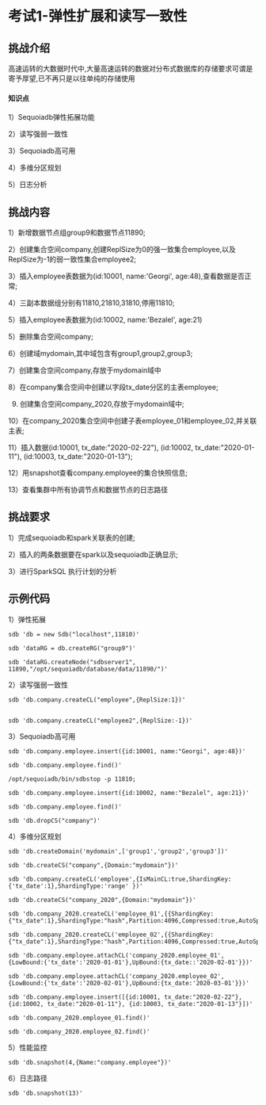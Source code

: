# 考试1-弹性扩展和读写一致性

## 挑战介绍

高速运转的大数据时代中,大量高速运转的数据对分布式数据库的存储要求可谓是寄予厚望,已不再只是以往单纯的存储使用

#### 知识点

1）Sequoiadb弹性拓展功能

2）读写强弱一致性

3）Sequoiadb高可用

4）多维分区规划

5）日志分析

## 挑战内容

1）新增数据节点组group9和数据节点11890;

2）创建集合空间company,创建ReplSize为0的强一致集合employee,以及ReplSize为-1的弱一致性集合employee2;

3）插入employee表数据为(id:10001, name:'Georgi', age:48),查看数据是否正常;

4）三副本数据组分别有11810,21810,31810,停用11810;

5）插入employee表数据为(id:10002, name:'Bezalel', age:21)

5）删除集合空间company;

6）创建域mydomain,其中域包含有group1,group2,group3;

7）创建集合空间company,存放于mydomain域中

8）在company集合空间中创建以字段tx_date分区的主表employee;

9) 创建集合空间company_2020,存放于mydomain域中;

10）在company_2020集合空间中创建子表employee_01和employee_02,并关联主表;

11）插入数据(id:10001, tx_date:"2020-02-22"), (id:10002, tx_date:"2020-01-11"), (id:10003, tx_date:"2020-01-13");

12）用snapshot查看company.employee的集合快照信息;

13）查看集群中所有协调节点和数据节点的日志路径

## 挑战要求

1）完成sequoiadb和spark关联表的创建;

2）插入的两条数据要在spark以及sequoiadb正确显示;

3）进行SparkSQL 执行计划的分析
 
## 示例代码

1）弹性拓展 
```
sdb 'db = new Sdb("localhost",11810)'

sdb 'dataRG = db.createRG("group9")'

sdb 'dataRG.createNode("sdbserver1", 11890,"/opt/sequoiadb/database/data/11890/")'
```
2）读写强弱一致性
```
sdb 'db.company.createCL("employee",{ReplSize:1})'


sdb 'db.company.createCL("employee2",{ReplSize:-1})'
```
3）Sequoiadb高可用
```
sdb 'db.company.employee.insert({id:10001, name:"Georgi", age:48})'

sdb 'db.company.employee.find()'

/opt/sequoiadb/bin/sdbstop -p 11810;

sdb 'db.company.employee.insert({id:10002, name:"Bezalel", age:21})'

sdb 'db.company.employee.find()'

sdb 'db.dropCS("company")'
```
4）多维分区规划
```
sdb 'db.createDomain('mydomain',['group1','group2','group3'])'

sdb 'db.createCS("company",{Domain:"mydomain"})'

sdb 'db.company.createCL('employee',{IsMainCL:true,ShardingKey:{'tx_date':1},ShardingType:'range' })'

sdb 'db.createCS("company_2020",{Domain:"mydomain"})'

sdb 'db.company_2020.createCL('employee_01',{{ShardingKey:{"tx_date":1},ShardingType:"hash",Partition:4096,Compressed:true,AutoSplit:true})'

sdb 'db.company_2020.createCL('employee_02',{{ShardingKey:{"tx_date":1},ShardingType:"hash",Partition:4096,Compressed:true,AutoSplit:true})'

sdb 'db.company.employee.attachCL('company_2020.employee_01',{LowBound:{'tx_date':'2020-01-01'},UpBound:{tx_date::'2020-02-01'}})'

sdb 'db.company.employee.attachCL('company_2020.employee_02',{LowBound:{'tx_date':'2020-02-01'},UpBound:{tx_date:'2020-03-01'}})'

sdb 'db.company.employee.insert([{id:10001, tx_date:"2020-02-22"}, {id:10002, tx_date:"2020-01-11"}, {id:10003, tx_date:"2020-01-13"}])'

sdb 'db.company_2020.employee_01.find()'

sdb 'db.company_2020.employee_02.find()'
```
5）性能监控
```
sdb 'db.snapshot(4,{Name:"company.employee"})'
```
6）日志路径
```
sdb 'db.snapshot(13)'
```

